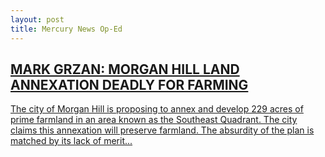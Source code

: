 ```yaml
---
layout: post
title: Mercury News Op-Ed
---
```


## [MARK GRZAN: MORGAN HILL LAND ANNEXATION DEADLY FOR FARMING](http://www.mercurynews.com/news/ci_29578019/mark-grzan:-morgan-hill-land-annexation-deadly-for-farming)

[The city of Morgan Hill is proposing to annex and develop 229 acres of prime farmland in an area known as the Southeast Quadrant. The city claims this annexation will preserve farmland. The absurdity of the plan is matched by its lack of merit...](http://www.mercurynews.com/news/ci_29578019/mark-grzan:-morgan-hill-land-annexation-deadly-for-farming)

